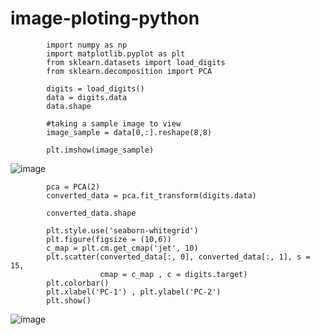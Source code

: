 # image-ploting-python

            import numpy as np
            import matplotlib.pyplot as plt
            from sklearn.datasets import load_digits
            from sklearn.decomposition import PCA

            digits = load_digits()
            data = digits.data
            data.shape

            #taking a sample image to view
            image_sample = data[0,:].reshape(8,8)

            plt.imshow(image_sample)

![image](https://user-images.githubusercontent.com/43857625/134760211-a816ce2f-596e-4890-a04e-c0450f4eff20.png)


            pca = PCA(2)
            converted_data = pca.fit_transform(digits.data)

            converted_data.shape

            plt.style.use('seaborn-whitegrid')
            plt.figure(figsize = (10,6))
            c_map = plt.cm.get_cmap('jet', 10)
            plt.scatter(converted_data[:, 0], converted_data[:, 1], s = 15,
                        cmap = c_map , c = digits.target)
            plt.colorbar()
            plt.xlabel('PC-1') , plt.ylabel('PC-2')
            plt.show()

![image](https://user-images.githubusercontent.com/43857625/134760217-c41d9f52-ecd7-481b-b6e4-c337ca8528a8.png)
